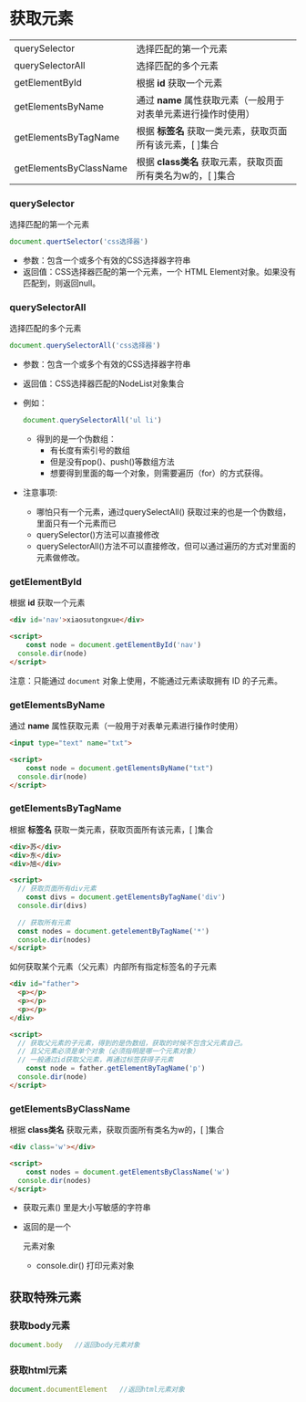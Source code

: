 # 获取元素

|                        |                                                              |
| ---------------------- | ------------------------------------------------------------ |
| querySelector          | 选择匹配的第一个元素                                         |
| querySelectorAll       | 选择匹配的多个元素                                           |
| getElementById         | 根据 **id** 获取一个元素                                     |
| getElementsByName      | 通过 **name** 属性获取元素（一般用于对表单元素进行操作时使用） |
| getElementsByTagName   | 根据 **标签名** 获取一类元素，获取页面所有该元素，[ ]集合    |
| getElementsByClassName | 根据 **class类名** 获取元素，获取页面所有类名为w的，[ ]集合  |



### querySelector

选择匹配的第一个元素

```javascript
document.quertSelector('css选择器')
```

- 参数：包含一个或多个有效的CSS选择器字符串
- 返回值：CSS选择器匹配的第一个元素，一个 HTML Element对象。如果没有匹配到，则返回null。

### querySelectorAll

选择匹配的多个元素

```javascript
document.querySelectorAll('css选择器')
```

- 参数：包含一个或多个有效的CSS选择器字符串

- 返回值：CSS选择器匹配的NodeList对象集合

- 例如：

  ```javascript
  document.querySelectorAll('ul li')
  ```

  - 得到的是一个伪数组：
    - 有长度有索引号的数组
    - 但是没有pop()、push()等数组方法
    - 想要得到里面的每一个对象，则需要遍历（for）的方式获得。

- 注意事项:

  - 哪怕只有一个元素，通过querySelectAll() 获取过来的也是一个伪数组，里面只有一个元素而已
  - querySelector()方法可以直接修改
  - querySelectorAll()方法不可以直接修改，但可以通过遍历的方式对里面的元素做修改。

### getElementById

根据 **id** 获取一个元素

```html
<div id='nav'>xiaosutongxue</div>

<script>
	const node = document.getElementById('nav')
  console.dir(node)
</script>
```

注意：只能通过 `document` 对象上使用，不能通过元素读取拥有 ID 的子元素。

### getElementsByName

通过 **name** 属性获取元素（一般用于对表单元素进行操作时使用）

```html
<input type="text" name="txt">

<script>
	const node = document.getElementsByName("txt")    
  console.dir(node)
</script>
```

### getElementsByTagName

根据 **标签名** 获取一类元素，获取页面所有该元素，[ ]集合

```html
<div>苏</div>
<div>东</div>
<div>旭</div>

<script>
  // 获取页面所有div元素
	const divs = document.getElementsByTagName('div')
  console.dir(divs)
  
  // 获取所有元素
  const nodes = document.getelementByTagName('*')
  console.dir(nodes)
</script>
```

如何获取某个元素（父元素）内部所有指定标签名的子元素

```html
<div id="father">
  <p></p>
  <p></p>
  <p></p>
</div>

<script>
  // 获取父元素的子元素，得到的是伪数组，获取的时候不包含父元素自己。
  // 且父元素必须是单个对象（必须指明是哪一个元素对象）
  // 一般通过id获取父元素，再通过标签获得子元素
	const node = father.getElementByTagName('p')
  console.dir(node)
</script>
```

### getElementsByClassName

根据 **class类名** 获取元素，获取页面所有类名为w的，[ ]集合

```html
<div class='w'></div>

<script>
	const nodes = document.getElementsByClassName('w')
  console.dir(nodes)
</script>
```

- 获取元素() 里是大小写敏感的字符串

- 返回的是一个

  元素对象

  - console.dir() 打印元素对象

## 获取特殊元素

### 获取body元素

```javascript
document.body   //返回body元素对象
```

### 获取html元素

```javascript
document.documentElement   //返回html元素对象
```



